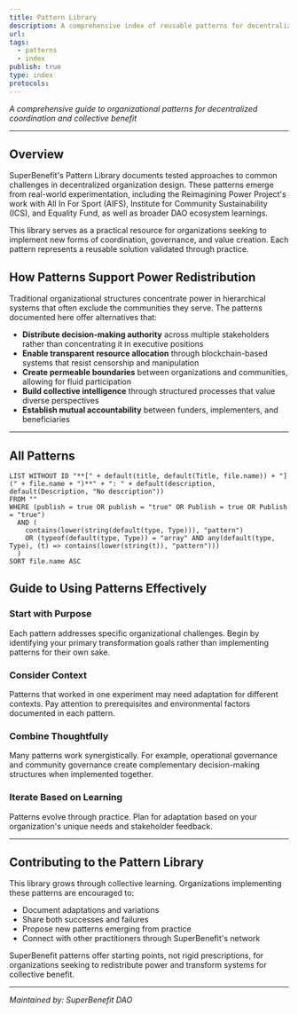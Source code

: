 ```yaml
---
title: Pattern Library
description: A comprehensive index of reusable patterns for decentralized organization design and governance
url: 
tags:
  - patterns
  - index
publish: true
type: index
protocols: 
---
```

_A comprehensive guide to organizational patterns for decentralized coordination and collective benefit_

---

## Overview

SuperBenefit's Pattern Library documents tested approaches to common challenges in decentralized organization design. These patterns emerge from real-world experimentation, including the Reimagining Power Project's work with All In For Sport (AIFS), Institute for Community Sustainability (ICS), and Equality Fund, as well as broader DAO ecosystem learnings.

This library serves as a practical resource for organizations seeking to implement new forms of coordination, governance, and value creation. Each pattern represents a reusable solution validated through practice.

## How Patterns Support Power Redistribution

Traditional organizational structures concentrate power in hierarchical systems that often exclude the communities they serve. The patterns documented here offer alternatives that:

- **Distribute decision-making authority** across multiple stakeholders rather than concentrating it in executive positions
- **Enable transparent resource allocation** through blockchain-based systems that resist censorship and manipulation
- **Create permeable boundaries** between organizations and communities, allowing for fluid participation
- **Build collective intelligence** through structured processes that value diverse perspectives
- **Establish mutual accountability** between funders, implementers, and beneficiaries

---

## All Patterns


```dataview
LIST WITHOUT ID "**[" + default(title, default(Title, file.name)) + "](" + file.name + ")**" + ": " + default(description, default(Description, "No description"))
FROM "" 
WHERE (publish = true OR publish = "true" OR Publish = true OR Publish = "true")
  AND (
    contains(lower(string(default(type, Type))), "pattern") 
    OR (typeof(default(type, Type)) = "array" AND any(default(type, Type), (t) => contains(lower(string(t)), "pattern")))
  )
SORT file.name ASC
```
## Guide to Using Patterns Effectively

### Start with Purpose

Each pattern addresses specific organizational challenges. Begin by identifying your primary transformation goals rather than implementing patterns for their own sake.

### Consider Context

Patterns that worked in one experiment may need adaptation for different contexts. Pay attention to prerequisites and environmental factors documented in each pattern.

### Combine Thoughtfully

Many patterns work synergistically. For example, operational governance and community governance create complementary decision-making structures when implemented together.

### Iterate Based on Learning

Patterns evolve through practice. Plan for adaptation based on your organization's unique needs and stakeholder feedback.

---

## Contributing to the Pattern Library

This library grows through collective learning. Organizations implementing these patterns are encouraged to:

- Document adaptations and variations
- Share both successes and failures
- Propose new patterns emerging from practice
- Connect with other practitioners through SuperBenefit's network

SuperBenefit patterns offer starting points, not rigid prescriptions, for organizations seeking to redistribute power and transform systems for collective benefit.

---

_Maintained by: SuperBenefit DAO_
